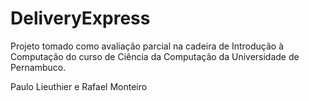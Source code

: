 DeliveryExpress
===============

Projeto tomado como avaliação parcial na cadeira de Introdução à Computação
do curso de Ciência da Computação da Universidade de Pernambuco.

Paulo Lieuthier e Rafael Monteiro
